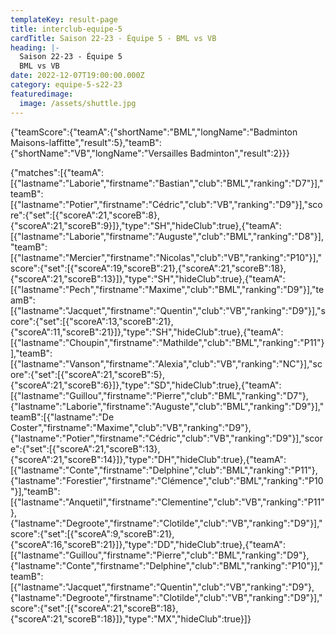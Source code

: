 ```yaml
---
templateKey: result-page
title: interclub-equipe-5
cardTitle: Saison 22-23 - Équipe 5 - BML vs VB
heading: |-
  Saison 22-23 - Équipe 5
  BML vs VB
date: 2022-12-07T19:00:00.000Z
category: equipe-5-s22-23
featuredimage:
  image: /assets/shuttle.jpg
---
```


<teamscoreboard>{"teamScore":{"teamA":{"shortName":"BML","longName":"Badminton Maisons-laffitte","result":5},"teamB":{"shortName":"VB","longName":"Versailles Badminton","result":2}}}</teamscoreboard>

<scoreboard>{"matches":[{"teamA":[{"lastname":"Laborie","firstname":"Bastian","club":"BML","ranking":"D7"}],"teamB":[{"lastname":"Potier","firstname":"Cédric","club":"VB","ranking":"D9"}],"score":{"set":[{"scoreA":21,"scoreB":8},{"scoreA":21,"scoreB":9}]},"type":"SH","hideClub":true},{"teamA":[{"lastname":"Laborie","firstname":"Auguste","club":"BML","ranking":"D8"}],"teamB":[{"lastname":"Mercier","firstname":"Nicolas","club":"VB","ranking":"P10"}],"score":{"set":[{"scoreA":19,"scoreB":21},{"scoreA":21,"scoreB":18},{"scoreA":21,"scoreB":13}]},"type":"SH","hideClub":true},{"teamA":[{"lastname":"Pech","firstname":"Maxime","club":"BML","ranking":"D9"}],"teamB":[{"lastname":"Jacquet","firstname":"Quentin","club":"VB","ranking":"D9"}],"score":{"set":[{"scoreA":13,"scoreB":21},{"scoreA":11,"scoreB":21}]},"type":"SH","hideClub":true},{"teamA":[{"lastname":"Choupin","firstname":"Mathilde","club":"BML","ranking":"P11"}],"teamB":[{"lastname":"Vanson","firstname":"Alexia","club":"VB","ranking":"NC"}],"score":{"set":[{"scoreA":21,"scoreB":5},{"scoreA":21,"scoreB":6}]},"type":"SD","hideClub":true},{"teamA":[{"lastname":"Guillou","firstname":"Pierre","club":"BML","ranking":"D7"},{"lastname":"Laborie","firstname":"Auguste","club":"BML","ranking":"D9"}],"teamB":[{"lastname":"De Coster","firstname":"Maxime","club":"VB","ranking":"D9"},{"lastname":"Potier","firstname":"Cédric","club":"VB","ranking":"D9"}],"score":{"set":[{"scoreA":21,"scoreB":13},{"scoreA":21,"scoreB":14}]},"type":"DH","hideClub":true},{"teamA":[{"lastname":"Conte","firstname":"Delphine","club":"BML","ranking":"P11"},{"lastname":"Forestier","firstname":"Clémence","club":"BML","ranking":"P10"}],"teamB":[{"lastname":"Anquetil","firstname":"Clementine","club":"VB","ranking":"P11"},{"lastname":"Degroote","firstname":"Clotilde","club":"VB","ranking":"D9"}],"score":{"set":[{"scoreA":9,"scoreB":21},{"scoreA":16,"scoreB":21}]},"type":"DD","hideClub":true},{"teamA":[{"lastname":"Guillou","firstname":"Pierre","club":"BML","ranking":"D9"},{"lastname":"Conte","firstname":"Delphine","club":"BML","ranking":"P10"}],"teamB":[{"lastname":"Jacquet","firstname":"Quentin","club":"VB","ranking":"D9"},{"lastname":"Degroote","firstname":"Clotilde","club":"VB","ranking":"D9"}],"score":{"set":[{"scoreA":21,"scoreB":18},{"scoreA":21,"scoreB":18}]},"type":"MX","hideClub":true}]}</scoreboard>